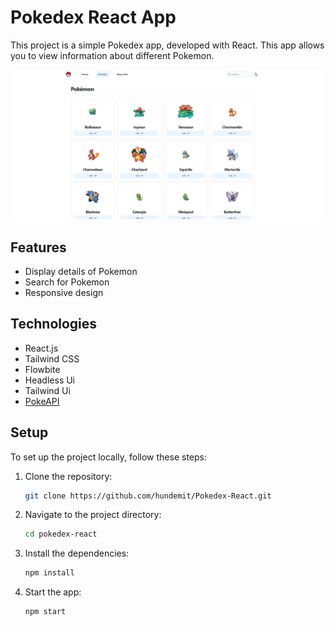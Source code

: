 # Pokedex React App

This project is a simple Pokedex app, developed with React. This app allows you to view information about different Pokemon.

![App Screenshot](./Screenshot.png)

## Features

- Display details of Pokemon
- Search for Pokemon
- Responsive design

## Technologies

- React.js
- Tailwind CSS
- Flowbite
- Headless Ui
- Tailwind Ui
- [PokeAPI](https://pokeapi.co/)

## Setup

To set up the project locally, follow these steps:

1. Clone the repository:

   ```sh
   git clone https://github.com/hundemit/Pokedex-React.git
   ```

2. Navigate to the project directory:

   ```sh
   cd pokedex-react
   ```

3. Install the dependencies:

   ```sh
   npm install
   ```

4. Start the app:
   ```sh
   npm start
   ```
